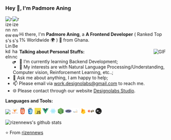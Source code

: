 ### Hey 👋, I'm Padmore Aning

<a href="https://www.linkedin.com/in/padmoreaning/">
  <img align="left" alt="rizennews's LinkdeIn" width="22px" src="https://cdn.jsdelivr.net/npm/simple-icons@v3/icons/linkedin.svg" />
</a>

<a href="https://behance.net/designolabs_studio/">
  <img align="left" alt="rizennews's Behance" width="22px" src="https://cdn.jsdelivr.net/npm/simple-icons@v3/icons/behance.svg" />
</a>

<br />
<br />

Hi there, I'm **Padmore Aning**, a **A Frontend Developer** ( Ranked Top 1% Worldwide 🌍 ) 🚀 from Ghana.  

  <img align="right" alt="GIF" src="https://i.pinimg.com/originals/e4/26/70/e426702edf874b181aced1e2fa5c6cde.gif" />

**Talking about Personal Stuffs:**

- 🌱 I’m currently learning Backend Development; 
- 🤔 My interests are with Natural Language Processing/Understanding, Computer vision, Reinforcement Learning, etc..;
- 💬 Ask me about anything, I am happy to help;
- 📫 Please email via <a href="mailto:work.designolabs@gmail.com">work.designolabs@gmail.com</a> to reach me.
- 🌐 Please contact through our website <a href="http://designolabs.com">Designolabs Studio</a>.



**Languages and Tools:**  

<code><img height="20" src="https://pytorch.org/assets/images/pytorch-logo.png"></code>
<code><img height="20" src="https://raw.githubusercontent.com/github/explore/80688e429a7d4ef2fca1e82350fe8e3517d3494d/topics/tensorflow/tensorflow.png"></code>
<code><img height="20" src="https://raw.githubusercontent.com/github/explore/80688e429a7d4ef2fca1e82350fe8e3517d3494d/topics/html/html.png"></code>
<code><img height="20" src="https://raw.githubusercontent.com/github/explore/80688e429a7d4ef2fca1e82350fe8e3517d3494d/topics/css/css.png"></code>
<code><img height="20" src="https://raw.githubusercontent.com/github/explore/80688e429a7d4ef2fca1e82350fe8e3517d3494d/topics/javascript/javascript.png"></code>
<code><img height="20" src="https://raw.githubusercontent.com/github/explore/80688e429a7d4ef2fca1e82350fe8e3517d3494d/topics/vue/vue.png"></code>
<code><img height="20" src="https://raw.githubusercontent.com/github/explore/80688e429a7d4ef2fca1e82350fe8e3517d3494d/topics/react/react.png"></code>
<code><img height="20" src="https://raw.githubusercontent.com/github/explore/80688e429a7d4ef2fca1e82350fe8e3517d3494d/topics/nodejs/nodejs.png"></code>
<code><img height="20" src="https://raw.githubusercontent.com/github/explore/80688e429a7d4ef2fca1e82350fe8e3517d3494d/topics/php/php.png"></code>
<code><img height="20" src="https://raw.githubusercontent.com/github/explore/80688e429a7d4ef2fca1e82350fe8e3517d3494d/topics/mysql/mysql.png"></code>
<code><img height="20" src="https://raw.githubusercontent.com/github/explore/80688e429a7d4ef2fca1e82350fe8e3517d3494d/topics/firebase/firebase.png"></code>
<code><img height="20" src="https://raw.githubusercontent.com/github/explore/80688e429a7d4ef2fca1e82350fe8e3517d3494d/topics/git/git.png"></code>
<code><img height="20" src="https://raw.githubusercontent.com/github/explore/80688e429a7d4ef2fca1e82350fe8e3517d3494d/topics/terminal/terminal.png"></code>

![rizennews's github stats](https://github-readme-stats.vercel.app/api?username=rizennews&show_icons=true&hide_border=true)

⭐️ From [rizennews](https://github.com/rizennews)

